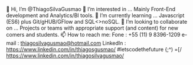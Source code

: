 👋 Hi, I’m @ThiagoSilvaGusmao
👀 I’m interested in ... Mainly Front-End development and Analytics/BI tools.
🌱 I’m currently learning ... Javascript (ES6) plus Git/gHUB/GFlow and SQL<>noSQL.
💞️ I’m looking to collaborate on ... Projects or teams with appropriate support (and content) for new comers and students.
📫 How to reach me: Fone : +55 (11) 9 8396-1209 e-mail : thiagosilvagusmao@hotmail.com LinkedIn : https://www.linkedin.com/in/thiagosgusmao/
#letscodethefuture {;^) =[/
<LinkedIn>https://www.linkedin.com/in/thiagosilvagusmao/
